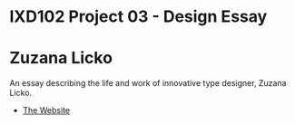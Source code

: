 IXD102 Project 03 - Design Essay
======================================

Zuzana Licko
======================================
An essay describing the life and work of innovative type designer, Zuzana Licko.

- [The Website](https://ryanmcclelland.github.io/zuzana_licko/blob/gh-pages/zuzana1.html)
